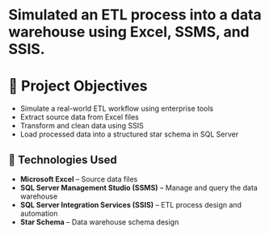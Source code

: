 # Simulated an ETL process into a data warehouse using Excel, SSMS, and SSIS.

# 🎯 Project Objectives
- Simulate a real-world ETL workflow using enterprise tools
- Extract source data from Excel files
- Transform and clean data using SSIS
- Load processed data into a structured star schema in SQL Server
## 🧰 Technologies Used
- **Microsoft Excel** – Source data files  
- **SQL Server Management Studio (SSMS)** – Manage and query the data warehouse  
- **SQL Server Integration Services (SSIS)** – ETL process design and automation  
- **Star Schema** – Data warehouse schema design


